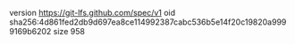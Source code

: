 version https://git-lfs.github.com/spec/v1
oid sha256:4d861fed2db9d697ea8ce114992387cabc536b5e14f20c19820a9999169b6202
size 958
